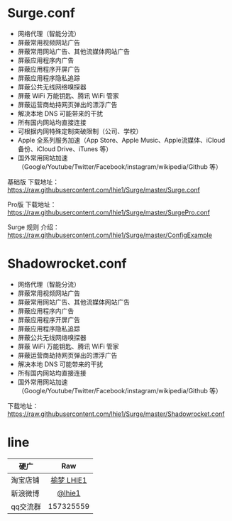 # Surge.conf

* 网络代理（智能分流）
* 屏蔽常用视频网站广告
* 屏蔽常用网站广告、其他流媒体网站广告
* 屏蔽应用程序内广告
* 屏蔽应用程序开屏广告
* 屏蔽应用程序隐私追踪
* 屏蔽公共无线网络嗅探器
* 屏蔽 WiFi 万能钥匙、腾讯 WiFi 管家
* 屏蔽运营商劫持网页弹出的漂浮广告
* 解决本地 DNS 可能带来的干扰
* 所有国内网站均直接连接
* 可根据内网特殊定制突破限制（公司、学校）
* Apple 全系列服务加速（App Store、Apple Music、Apple流媒体、iCloud备份、iCloud Drive、iTunes 等）
* 国外常用网站加速（Google/Youtube/Twitter/Facebook/instagram/wikipedia/Github 等）

基础版 下载地址：https://raw.githubusercontent.com/lhie1/Surge/master/Surge.conf

Pro版 下载地址：https://raw.githubusercontent.com/lhie1/Surge/master/SurgePro.conf

Surge 规则 介绍：https://raw.githubusercontent.com/lhie1/Surge/master/ConfigExample


# Shadowrocket.conf

* 网络代理（智能分流）
* 屏蔽常用视频网站广告
* 屏蔽常用网站广告、其他流媒体网站广告
* 屏蔽应用程序内广告
* 屏蔽应用程序开屏广告
* 屏蔽应用程序隐私追踪
* 屏蔽公共无线网络嗅探器
* 屏蔽 WiFi 万能钥匙、腾讯 WiFi 管家
* 屏蔽运营商劫持网页弹出的漂浮广告
* 解决本地 DNS 可能带来的干扰
* 所有国内网站均直接连接
* 国外常用网站加速（Google/Youtube/Twitter/Facebook/instagram/wikipedia/Github 等）

下载地址：https://raw.githubusercontent.com/lhie1/Surge/master/Shadowrocket.conf


# line

硬广 | Raw |
---------|:---------:
淘宝店铺  | [榆梦 LHIE1](https://shop116319160.taobao.com)
新浪微博 | [ @lhie1](http://www.weibo.com/1748625493)
qq交流群 | 157325559
